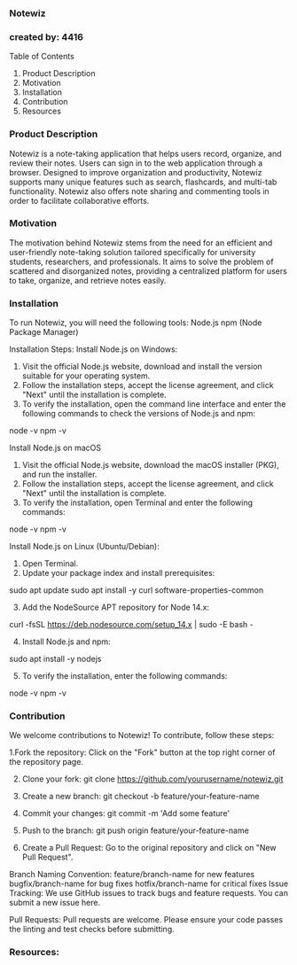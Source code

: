 ### Notewiz
### created by: 4416

Table of Contents
1. Product Description
2. Motivation
3. Installation
4. Contribution
5. Resources

### Product Description
Notewiz is a note-taking application that helps users record, organize, and review their notes. Users can sign in to the web application through a browser. Designed to improve organization and productivity, Notewiz supports many unique features such as search, flashcards, and multi-tab functionality. Notewiz also offers note sharing and commenting tools in order to facilitate collaborative efforts.

### Motivation
The motivation behind Notewiz stems from the need for an efficient and user-friendly note-taking solution tailored specifically for university students, researchers, and professionals. It aims to solve the problem of scattered and disorganized notes, providing a centralized platform for users to take, organize, and retrieve notes easily.


### Installation
To run Notewiz, you will need the following tools:
Node.js
npm (Node Package Manager)


Installation Steps:
Install Node.js on Windows:
1. Visit the official Node.js website, download and install the version suitable for your operating system.
2. Follow the installation steps, accept the license agreement, and click "Next" until the installation is complete.
3. To verify the installation, open the command line interface and enter the following commands to check the versions of Node.js and npm:

node -v
npm -v

Install Node.js on macOS
1. Visit the official Node.js website, download the macOS installer (PKG), and run the installer.
2. Follow the installation steps, accept the license agreement, and click "Next" until the installation is complete.
3. To verify the installation, open Terminal and enter the following commands:

node -v
npm -v

Install Node.js on Linux (Ubuntu/Debian):

1. Open Terminal.
2. Update your package index and install prerequisites:

sudo apt update
sudo apt install -y curl software-properties-common

3. Add the NodeSource APT repository for Node 14.x:

curl -fsSL https://deb.nodesource.com/setup_14.x | sudo -E bash -

4. Install Node.js and npm:

sudo apt install -y nodejs

5. To verify the installation, enter the following commands:

node -v
npm -v


### Contribution
We welcome contributions to Notewiz! To contribute, follow these steps:

1.Fork the repository: Click on the "Fork" button at the top right corner of the repository page.

2. Clone your fork:
    git clone https://github.com/yourusername/notewiz.git

3. Create a new branch:
    git checkout -b feature/your-feature-name

4. Commit your changes:
    git commit -m 'Add some feature'

5. Push to the branch:
    git push origin feature/your-feature-name

6. Create a Pull Request: Go to the original repository and click on "New Pull Request".

Branch Naming Convention:
feature/branch-name for new features
bugfix/branch-name for bug fixes
hotfix/branch-name for critical fixes
Issue Tracking:
We use GitHub issues to track bugs and feature requests. You can submit a new issue here.

Pull Requests:
Pull requests are welcome. Please ensure your code passes the linting and test checks before submitting.

### Resources:

